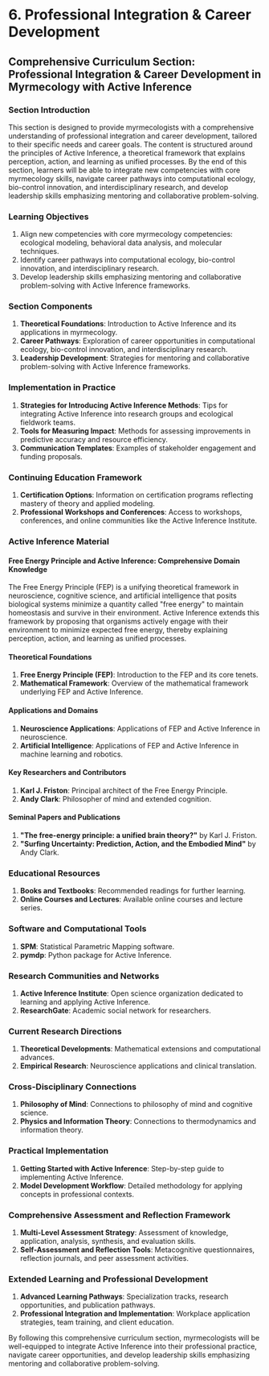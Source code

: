 # 6. Professional Integration & Career Development

## Comprehensive Curriculum Section: Professional Integration & Career Development in Myrmecology with Active Inference

### Section Introduction

This section is designed to provide myrmecologists with a comprehensive understanding of professional integration and career development, tailored to their specific needs and career goals. The content is structured around the principles of Active Inference, a theoretical framework that explains perception, action, and learning as unified processes. By the end of this section, learners will be able to integrate new competencies with core myrmecology skills, navigate career pathways into computational ecology, bio-control innovation, and interdisciplinary research, and develop leadership skills emphasizing mentoring and collaborative problem-solving.

### Learning Objectives

1. Align new competencies with core myrmecology competencies: ecological modeling, behavioral data analysis, and molecular techniques.
2. Identify career pathways into computational ecology, bio-control innovation, and interdisciplinary research.
3. Develop leadership skills emphasizing mentoring and collaborative problem-solving with Active Inference frameworks.

### Section Components

1. **Theoretical Foundations**: Introduction to Active Inference and its applications in myrmecology.
2. **Career Pathways**: Exploration of career opportunities in computational ecology, bio-control innovation, and interdisciplinary research.
3. **Leadership Development**: Strategies for mentoring and collaborative problem-solving with Active Inference frameworks.

### Implementation in Practice

1. **Strategies for Introducing Active Inference Methods**: Tips for integrating Active Inference into research groups and ecological fieldwork teams.
2. **Tools for Measuring Impact**: Methods for assessing improvements in predictive accuracy and resource efficiency.
3. **Communication Templates**: Examples of stakeholder engagement and funding proposals.

### Continuing Education Framework

1. **Certification Options**: Information on certification programs reflecting mastery of theory and applied modeling.
2. **Professional Workshops and Conferences**: Access to workshops, conferences, and online communities like the Active Inference Institute.

### Active Inference Material

#### Free Energy Principle and Active Inference: Comprehensive Domain Knowledge

The Free Energy Principle (FEP) is a unifying theoretical framework in neuroscience, cognitive science, and artificial intelligence that posits biological systems minimize a quantity called "free energy" to maintain homeostasis and survive in their environment. Active Inference extends this framework by proposing that organisms actively engage with their environment to minimize expected free energy, thereby explaining perception, action, and learning as unified processes.

#### Theoretical Foundations

1. **Free Energy Principle (FEP)**: Introduction to the FEP and its core tenets.
2. **Mathematical Framework**: Overview of the mathematical framework underlying FEP and Active Inference.

#### Applications and Domains

1. **Neuroscience Applications**: Applications of FEP and Active Inference in neuroscience.
2. **Artificial Intelligence**: Applications of FEP and Active Inference in machine learning and robotics.

#### Key Researchers and Contributors

1. **Karl J. Friston**: Principal architect of the Free Energy Principle.
2. **Andy Clark**: Philosopher of mind and extended cognition.

#### Seminal Papers and Publications

1. **"The free-energy principle: a unified brain theory?"** by Karl J. Friston.
2. **"Surfing Uncertainty: Prediction, Action, and the Embodied Mind"** by Andy Clark.

### Educational Resources

1. **Books and Textbooks**: Recommended readings for further learning.
2. **Online Courses and Lectures**: Available online courses and lecture series.

### Software and Computational Tools

1. **SPM**: Statistical Parametric Mapping software.
2. **pymdp**: Python package for Active Inference.

### Research Communities and Networks

1. **Active Inference Institute**: Open science organization dedicated to learning and applying Active Inference.
2. **ResearchGate**: Academic social network for researchers.

### Current Research Directions

1. **Theoretical Developments**: Mathematical extensions and computational advances.
2. **Empirical Research**: Neuroscience applications and clinical translation.

### Cross-Disciplinary Connections

1. **Philosophy of Mind**: Connections to philosophy of mind and cognitive science.
2. **Physics and Information Theory**: Connections to thermodynamics and information theory.

### Practical Implementation

1. **Getting Started with Active Inference**: Step-by-step guide to implementing Active Inference.
2. **Model Development Workflow**: Detailed methodology for applying concepts in professional contexts.

### Comprehensive Assessment and Reflection Framework

1. **Multi-Level Assessment Strategy**: Assessment of knowledge, application, analysis, synthesis, and evaluation skills.
2. **Self-Assessment and Reflection Tools**: Metacognitive questionnaires, reflection journals, and peer assessment activities.

### Extended Learning and Professional Development

1. **Advanced Learning Pathways**: Specialization tracks, research opportunities, and publication pathways.
2. **Professional Integration and Implementation**: Workplace application strategies, team training, and client education.

By following this comprehensive curriculum section, myrmecologists will be well-equipped to integrate Active Inference into their professional practice, navigate career opportunities, and develop leadership skills emphasizing mentoring and collaborative problem-solving.